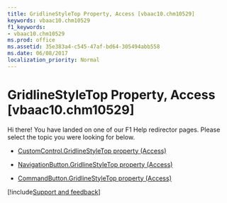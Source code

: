```yaml
---
title: GridlineStyleTop Property, Access [vbaac10.chm10529]
keywords: vbaac10.chm10529
f1_keywords:
- vbaac10.chm10529
ms.prod: office
ms.assetid: 35e383a4-c545-47af-bd64-305494abb558
ms.date: 06/08/2017
localization_priority: Normal
---
```



# GridlineStyleTop Property, Access [vbaac10.chm10529]

Hi there! You have landed on one of our F1 Help redirector pages. Please select the topic you were looking for below.

- [CustomControl.GridlineStyleTop property (Access)](https://msdn.microsoft.com/library/5d04ce0c-648f-894b-dd67-06fcc9e4afe4%28Office.15%29.aspx)

- [NavigationButton.GridlineStyleTop property (Access)](https://msdn.microsoft.com/library/53a5bb2c-c76d-0ef4-b48b-63aaf502438c%28Office.15%29.aspx)

- [CommandButton.GridlineStyleTop property (Access)](https://msdn.microsoft.com/library/f6fb163b-ece7-08a0-b786-e32287d40e50%28Office.15%29.aspx)

[!include[Support and feedback](~/includes/feedback-boilerplate.md)]